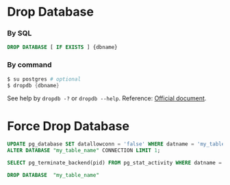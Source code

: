 # Drop Database

### By SQL

```sql
DROP DATABASE [ IF EXISTS ] {dbname}
```

### By command

```s
$ su postgres # optional 
$ dropdb {dbname}
```

See help by `dropdb -?` or `dropdb --help`.
Reference: [Official document](https://www.postgresql.org/docs/9.3/app-dropdb.html).




# Force Drop Database

```sql
UPDATE pg_database SET datallowconn = 'false' WHERE datname = 'my_table_name';
ALTER DATABASE "my_table_name" CONNECTION LIMIT 1;

SELECT pg_terminate_backend(pid) FROM pg_stat_activity WHERE datname = 'my_table_name';

DROP DATABASE  "my_table_name"
```